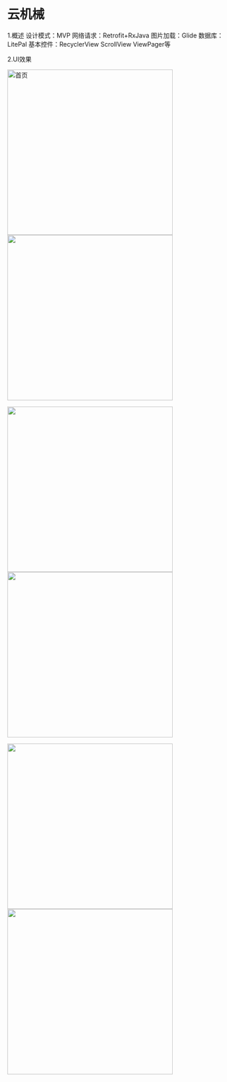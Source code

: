 # 云机械

1.概述
设计模式：MVP
网络请求：Retrofit+RxJava 
图片加载：Glide 
数据库：LitePal
基本控件：RecyclerView ScrollView ViewPager等


2.UI效果

<img src="img/pg1.png" width="375" alt="首页" />    <img src="img/pg2.png" width="375"/>

<img src="img/pg3.png" width="375"/>    <img src="img/pg4.png" width="375"/>

<img src="img/pg5.png" width="375"/>    <img src="img/pg6.png" width="375"/>


